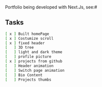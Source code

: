 Portfolio being developed with Next.Js, see:#

## Tasks

```bash
[ x ] Built homePage
[ x ] Costumize scroll
[ x ] fixed header
[   ] 3D tree
[   ] light and dark theme
[   ] profile picture
[ x ] projects from github
[   ] Header animation
[   ] Switch page animation
[   ] Bio Content
[   ] Projects thumbs
```

